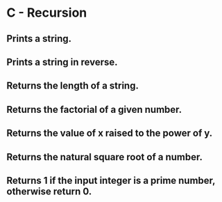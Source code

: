 # C - Recursion
## Prints a string.
## Prints a string in reverse.
## Returns the length of a string.
## Returns the factorial of a given number.
## Returns the value of x raised to the power of y.
## Returns the natural square root of a number.
## Returns 1 if the input integer is a prime number, otherwise return 0.
